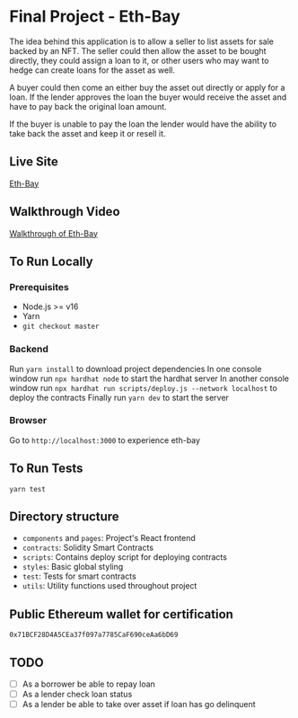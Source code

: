 # Final Project - Eth-Bay

The idea behind this application is to allow a seller to list assets for sale backed by an NFT.  The seller could then allow the asset to be bought directly, they could assign a loan to it, or other users who may want to hedge can create loans for the asset as well.

A buyer could then come an either buy the asset out directly or apply for a loan.  If the lender approves the loan the buyer would receive the asset and have to pay back the original loan amount.

If the buyer is unable to pay the loan the lender would have the ability to take back the asset and keep it or resell it.

## Live Site

[Eth-Bay](https://www.example.com)

## Walkthrough Video

[Walkthrough of Eth-Bay](https://www.example.com)

## To Run Locally

### Prerequisites

- Node.js >= v16
- Yarn
- `git checkout master`

### Backend

Run `yarn install` to download project dependencies
In one console window run `npx hardhat node` to start the hardhat server
In another console window run `npx hardhat run scripts/deploy.js --network localhost` to deploy the contracts
Finally run `yarn dev` to start the server

### Browser

Go to `http://localhost:3000` to experience eth-bay

## To Run Tests

`yarn test`

## Directory structure

- `components` and `pages`: Project's React frontend
- `contracts`: Solidity Smart Contracts
- `scripts`: Contains deploy script for deploying contracts
- `styles`: Basic global styling
- `test`: Tests for smart contracts
- `utils`: Utility functions used throughout project

## Public Ethereum wallet for certification

`0x71BCF28D4A5CEa37f097a7785CaF690ceAa6bD69`

## TODO

- [ ] As a borrower be able to repay loan
- [ ] As a lender check loan status
- [ ] As a lender be able to take over asset if loan has go delinquent